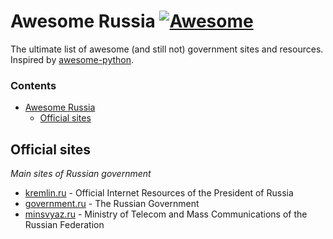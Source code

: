# Awesome Russia [![Awesome](https://cdn.rawgit.com/sindresorhus/awesome/d7305f38d29fed78fa85652e3a63e154dd8e8829/media/badge.svg)](https://github.com/sindresorhus/awesome)


The ultimate list of awesome (and still not) government sites and resources. Inspired by  [awesome-python](https://github.com/vinta/awesome-python).


### Contents

- [Awesome Russia](#awesome-russia)
    - [Official sites](#official-sites)


## Official sites

*Main sites of Russian government*

* [kremlin.ru](http://kremlin.ru) - Official Internet Resources of the President of Russia
* [government.ru](http://government.ru) - The Russian Government
* [minsvyaz.ru](http://www.minsvyaz.ru/en/) - Ministry of Telecom and Mass Communications of the Russian Federation

